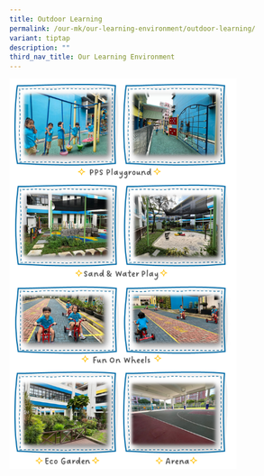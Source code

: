 ```yaml
---
title: Outdoor Learning
permalink: /our-mk/our-learning-environment/outdoor-learning/
variant: tiptap
description: ""
third_nav_title: Our Learning Environment
---
```

<div class="isomer-image-wrapper"><img style="width: 80%;" height="auto" width="100%" alt="" src="/images/MK/outdoor_learning.png"></div><p></p>